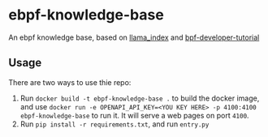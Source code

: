# ebpf-knowledge-base

An ebpf knowledge base, based on [llama_index](https://github.com/jerryjliu/llama_index) and [bpf-developer-tutorial](https://github.com/eunomia-bpf/bpf-developer-tutorial)

## Usage

There are two ways to use thie repo:

1. Run `docker build -t ebpf-knowledge-base .` to build the docker image, and use `docker run -e OPENAPI_API_KEY=<YOU KEY HERE> -p 4100:4100 ebpf-knowledge-base` to run it. It will serve a web pages on port `4100`.
2. Run `pip install -r requirements.txt`, and run `entry.py`

